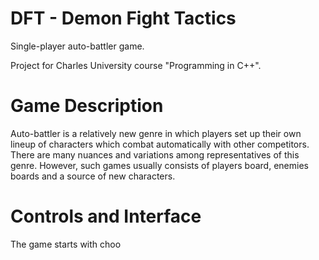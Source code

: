 # DFT - Demon Fight Tactics
Single-player auto-battler game.

Project for Charles University course "Programming in C++".

# Game Description
Auto-battler is a relatively new genre in which players set up their own lineup of characters which combat automatically with other competitors. 
There are many nuances and variations among representatives of this genre.
However, such games usually consists of players board, enemies boards and a source of new characters.

# Controls and Interface
The game starts with choo
